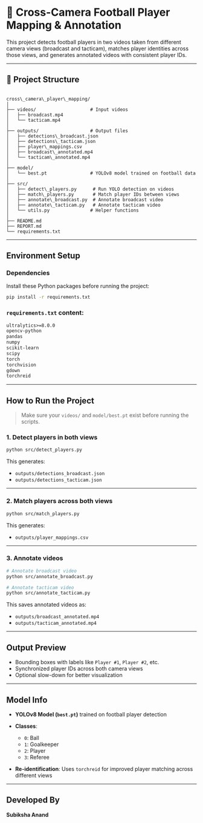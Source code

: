 # 🎯 Cross-Camera Football Player Mapping & Annotation

This project detects football players in two videos taken from different camera views (broadcast and tacticam), matches player identities across those views, and generates annotated videos with consistent player IDs.

---

## 📁 Project Structure

```

cross\_camera\_player\_mapping/
│
├── videos/                    # Input videos
│   ├── broadcast.mp4
│   └── tacticam.mp4
│
├── outputs/                   # Output files
│   ├── detections\_broadcast.json
│   ├── detections\_tacticam.json
│   ├── player\_mappings.csv
│   ├── broadcast\_annotated.mp4
│   └── tacticam\_annotated.mp4
│
├── model/
│   └── best.pt                # YOLOv8 model trained on football data
│
├── src/
│   ├── detect\_players.py      # Run YOLO detection on videos
│   ├── match\_players.py       # Match player IDs between views
│   ├── annotate\_broadcast.py  # Annotate broadcast video
│   ├── annotate\_tacticam.py   # Annotate tacticam video
│   └── utils.py               # Helper functions
│
├── README.md
├── REPORT.md
└── requirements.txt

````

---

## Environment Setup

### Dependencies

Install these Python packages before running the project:

```bash
pip install -r requirements.txt
````

###  `requirements.txt` content:

```txt
ultralytics>=8.0.0
opencv-python
pandas
numpy
scikit-learn
scipy
torch
torchvision
gdown
torchreid
```

---

##  How to Run the Project

> Make sure your `videos/` and `model/best.pt` exist before running the scripts.

### 1. **Detect players in both views**

```bash
python src/detect_players.py
```

This generates:

* `outputs/detections_broadcast.json`
* `outputs/detections_tacticam.json`

---

### 2. **Match players across both views**

```bash
python src/match_players.py
```

This generates:

* `outputs/player_mappings.csv`

---

### 3. **Annotate videos**

```bash
# Annotate broadcast video
python src/annotate_broadcast.py

# Annotate tacticam video
python src/annotate_tacticam.py
```

This saves annotated videos as:

* `outputs/broadcast_annotated.mp4`
* `outputs/tacticam_annotated.mp4`

---

## Output Preview

* Bounding boxes with labels like `Player #1`, `Player #2`, etc.
* Synchronized player IDs across both camera views
* Optional slow-down for better visualization

---

##  Model Info

* **YOLOv8 Model (`best.pt`)** trained on football player detection

* **Classes**:

  * `0`: Ball
  * `1`: Goalkeeper
  * `2`: Player
  * `3`: Referee

* **Re-identification**: Uses `torchreid` for improved player matching across different views

---

## Developed By

**Subiksha Anand**

